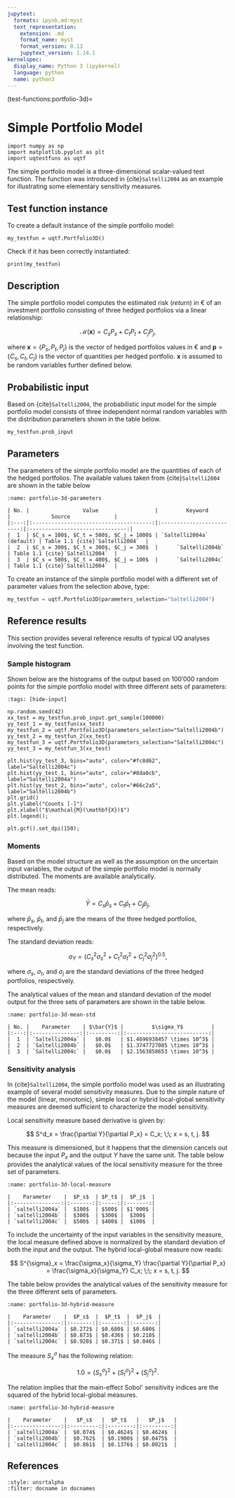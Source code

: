 ```yaml
---
jupytext:
  formats: ipynb,md:myst
  text_representation:
    extension: .md
    format_name: myst
    format_version: 0.13
    jupytext_version: 1.14.1
kernelspec:
  display_name: Python 3 (ipykernel)
  language: python
  name: python3
---
```


(test-functions:portfolio-3d)=
# Simple Portfolio Model

```{code-cell} ipython3
import numpy as np
import matplotlib.pyplot as plt
import uqtestfuns as uqtf
```

The simple portfolio model is a three-dimensional scalar-valued test function.
The function was introduced in {cite}`Saltelli2004` as an example for
illustrating some elementary sensitivity measures.

## Test function instance

To create a default instance of the simple portfolio model:

```{code-cell} ipython3
my_testfun = uqtf.Portfolio3D()
```

Check if it has been correctly instantiated:

```{code-cell} ipython3
print(my_testfun)
```

## Description

The simple portfolio model computes the estimated risk (_return_) in &#8364;
of an investment portfolio consisting of three hedged portfolios via 
a linear relationship:

$$
\mathcal{M}(\boldsymbol{x}) = C_s P_s + C_t P_t + C_j P_j,
$$

where $\boldsymbol{x} = \{ P_s, P_t, P_j \}$ is the vector of hedged portfolios
values in &#8364; and $\boldsymbol{p} = \{ C_s, C_t, C_j \}$ is the vector of
quantities per hedged portfolio.
$\boldsymbol{x}$ is assumed to be random variables further defined below.

## Probabilistic input

Based on {cite}`Saltelli2004`, the probabilistic input model for the simple
portfolio model consists of three independent normal random variables with the
distribution parameters shown in the table below.

```{code-cell} ipython3
my_testfun.prob_input
```

## Parameters

The parameters of the simple portfolio model are the quantities of each 
of the hedged portfolios. The available values taken from {cite}`Saltelli2004`
are shown in the table below

```{table} Parameters of the simple portfolio model
:name: portfolio-3d-parameters

| No. |                 Value                  |         Keyword           |             Source              |
|:---:|:--------------------------------------:|:-------------------------:|:-------------------------------:|
|  1  | $C_s = 100$, $C_t = 500$, $C_j = 1000$ | `Saltelli2004a` (default) | Table 1.1 {cite}`Saltelli2004`  |
|  2  | $C_s = 300$, $C_t = 300$, $C_j = 300$  |      `Saltelli2004b`      | Table 1.1 {cite}`Saltelli2004`  |
|  3  | $C_s = 500$, $C_t = 400$, $C_j = 100$  |      `Saltelli2004c`      | Table 1.1 {cite}`Saltelli2004`  |
```

To create an instance of the simple portfolio model with a different set of
parameter values from the selection above, type:

```python
my_testfun = uqtf.Portfolio3D(parameters_selection="Saltelli2004")
```

## Reference results

This section provides several reference results of typical UQ analyses
involving the test function.

### Sample histogram

Shown below are the histograms of the output based on $100'000$ random points
for the simple portfolio model with three different sets of parameters:

```{code-cell} ipython3
:tags: [hide-input]

np.random.seed(42)
xx_test = my_testfun.prob_input.get_sample(100000)
yy_test_1 = my_testfun(xx_test)
my_testfun_2 = uqtf.Portfolio3D(parameters_selection="Saltelli2004b")
yy_test_2 = my_testfun_2(xx_test)
my_testfun_3 = uqtf.Portfolio3D(parameters_selection="Saltelli2004c")
yy_test_3 = my_testfun_3(xx_test)

plt.hist(yy_test_3, bins="auto", color="#fc8d62", label="Saltelli2004c")
plt.hist(yy_test_1, bins="auto", color="#8da0cb", label="Saltelli2004a")
plt.hist(yy_test_2, bins="auto", color="#66c2a5", label="Saltelli2004b")
plt.grid()
plt.ylabel("Counts [-]")
plt.xlabel("$\mathcal{M}(\mathbf{X})$")
plt.legend();

plt.gcf().set_dpi(150);
```

### Moments

Based on the model structure as well as the assumption on the uncertain
input variables, the output of the simple portfolio model is normally
distributed. The moments are available analytically.

The mean reads:

$$
\bar{Y} = C_s \bar{p}_s + C_t \bar{p}_t + C_j \bar{p}_j,
$$

where $\bar{p}_s$,  $\bar{p}_t$, and $\bar{p}_j$ are the means of
the three hedged portfolios, respectively.

The standard deviation reads:

$$
\sigma_Y = \left( C^2_s \sigma^2_s + C^2_t \sigma^2_t + C^2_j \sigma^2_j \right)^{0.5},
$$

where $\sigma_s$,  $\sigma_t$, and $\sigma_j$ are the standard deviations of
the three hedged portfolios, respectively.

The analytical values of the mean and standard deviation of the model output
for the three sets of parameters are shown in the table below.

```{table} Analytical mean and standard deviation of the simple portfolio model
:name: portfolio-3d-mean-std

| No. |    Parameter    | $\bar{Y}$ |         $\sigma_Y$         |
|:---:|:---------------:|:---------:|:--------------------------:|
|  1  | `Saltelli2004a` |   $0.0$   | $1.4696938457 \times 10^3$ |
|  2  | `Saltelli2004b` |   $0.0$   | $1.3747727085 \times 10^3$ |
|  3  | `Saltelli2004c` |   $0.0$   | $2.1563858653 \times 10^3$ |
```

### Sensitivity analysis

In {cite}`Saltelli2004`, the simple portfolio model was used as an illustrating
example of several model sensitivity measures. Due to the simple nature of
the model (linear, monotonic), simple local or hybrid local-global sensitivity
measures are deemed sufficient to characterize the model sensitivity.

Local sensitivity measure based derivative is given by:

$$
S^d_x = \frac{\partial Y}{\partial P_x} = C_x; \;\; x = s, t, j.
$$

This measure is dimensioned, but it happens that the dimension cancels out
because the input $P_x$ and the output $Y$ have the same unit.
The table below provides the analytical values of the local sensitivity measure
for the three set of parameters.

```{table} Analytical sensitivity measure value $S^d_x$ of the simple portfolio model
:name: portfolio-3d-local-measure

|    Parameter    |  $P_s$  | $P_t$ |  $P_j$  |
|:---------------:|:-------:|:-----:|:-------:|
| `saltelli2004a` |  $100$  | $500$ | $1'000$ |
| `saltelli2004b` |  $300$  | $300$ |  $300$  |
| `saltelli2004c` |  $500$  | $400$ |  $100$  |
```

To include the uncertainty of the input variables in the sensitivity measure,
the local measure defined above is normalized by the standard deviation of both
the input and the output. The hybrid local-global measure now reads:

$$
S^{\sigma}_x = \frac{\sigma_x}{\sigma_Y} \frac{\partial Y}{\partial P_x} = \frac{\sigma_x}{\sigma_Y} C_x; \;\; x = s, t, j.
$$

The table below provides the analytical values of the sensitivity measure
for the three different sets of parameters.

```{table} Analytical sensitivity measure value $S^{\sigma}_x$ of the simple portfolio model
:name: portfolio-3d-hybrid-measure

|    Parameter    |  $P_s$  |  $P_t$  |  $P_j$  |
|:---------------:|:-------:|:-------:|:-------:|
| `saltelli2004a` | $0.272$ | $0.680$ | $0.680$ |
| `saltelli2004b` | $0.873$ | $0.436$ | $0.218$ |
| `saltelli2004c` | $0.928$ | $0.371$ | $0.046$ |
```

The measure $S^{\sigma}_x$ has the following relation:

$$
1.0 = (S^{\sigma}_s)^2 + (S^{\sigma}_t)^2 + (S^{\sigma}_j)^2.
$$

The relation implies that the main-effect Sobol' sensitivity indices are
the squared of the hybrid local-global measures.

```{table} Main-effect Sobol' sensitivity indices of the simple portfolio model
:name: portfolio-3d-hybrid-measure

|    Parameter    |   $P_s$   |  $P_t$   |   $P_j$   |
|:---------------:|:---------:|:--------:|:---------:|
| `saltelli2004a` |  $0.074$  | $0.4624$ | $0.4624$  |
| `saltelli2004b` |  $0.762$  | $0.1900$ | $0.0475$  |
| `saltelli2004c` |  $0.861$  | $0.1376$ | $0.0021$  |
```

## References

```{bibliography}
:style: unsrtalpha
:filter: docname in docnames
```

